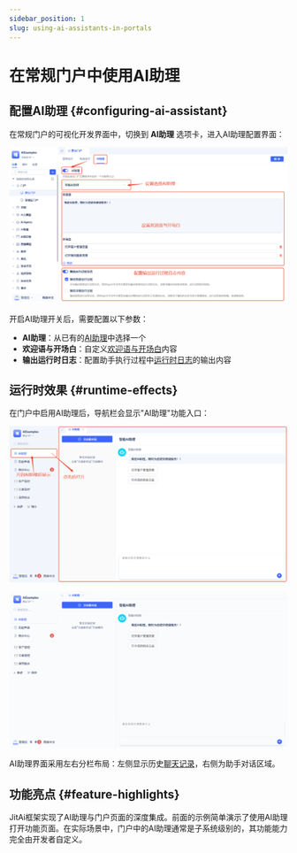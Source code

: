 ```yaml
---
sidebar_position: 1
slug: using-ai-assistants-in-portals
---
```


# 在常规门户中使用AI助理

## 配置AI助理 {#configuring-ai-assistant}

在常规门户的可视化开发界面中，切换到 **AI助理** 选项卡，进入AI助理配置界面：

![门户 - 绑定AI助理](./img/portal-assistant-config.png)

开启AI助理开关后，需要配置以下参数：
- **AI助理**：从已有的[AI助理](../ai-assistant)中选择一个
- **欢迎语与开场白**：自定义[欢迎语与开场白](../ai-assistant/welcome-message-and-opening)内容
- **输出运行时日志**：配置助手执行过程中[运行时日志](../ai-assistant/ai-assistant-input-output#message-output)的输出内容

## 运行时效果 {#runtime-effects}

在门户中启用AI助理后，导航栏会显示"AI助理"功能入口：

![门户 - AI助理菜单](./img/portal-assistant-menu.png)

![门户 - AI示例](./img/portal-assistant-openmenu.gif)

AI助理界面采用左右分栏布局：左侧显示历史[聊天记录](../ai-assistant/ai-chat-history)，右侧为助手对话区域。

## 功能亮点 {#feature-highlights}

JitAi框架实现了AI助理与门户页面的深度集成。前面的示例简单演示了使用AI助理打开功能页面。在实际场景中，门户中的AI助理通常是子系统级别的，其功能能力完全由开发者自定义。